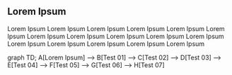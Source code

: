 ## Lorem Ipsum

Lorem Ipsum Lorem Ipsum Lorem Ipsum Lorem Ipsum Lorem Ipsum Lorem Ipsum Lorem Ipsum Lorem Ipsum Lorem Ipsum Lorem Ipsum Lorem Ipsum Lorem Ipsum 
Lorem Ipsum Lorem Ipsum Lorem Ipsum Lorem Ipsum  


<!-- this is a demo diagram -->
<div class="mermaid">
graph TD; 
    A[Lorem Ipsum] --> B[Test 01] --> C[Test 02] --> D[Test 03] --> E[Test 04] --> F[Test 05] --> G[Test 06] --> H[Test 07] 
</div>

<script src="/js/mermaid.min.js"></script>
<script>mermaid.initialize({startOnLoad:true});</script>




